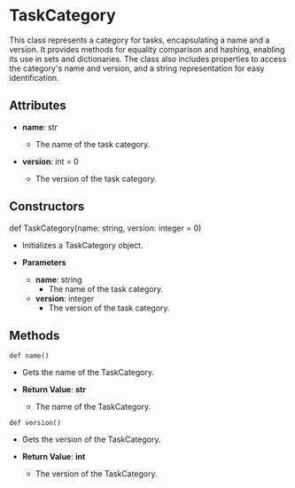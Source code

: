 # TaskCategory

This class represents a category for tasks, encapsulating a name and a version. It provides methods for equality comparison and hashing, enabling its use in sets and dictionaries. The class also includes properties to access the category&#x27;s name and version, and a string representation for easy identification.

## Attributes

- **name**: str
  - The name of the task category.

- **version**: int = 0
  - The version of the task category.

## Constructors
def TaskCategory(name: string, version: integer = 0)
-  Initializes a TaskCategory object.
- **Parameters**

  - **name**: string
    - The name of the task category.
  - **version**: integer
    - The version of the task category.



## Methods
```@classmethod
def name()
```
-  Gets the name of the TaskCategory.

- **Return Value**:
**str**
  - The name of the TaskCategory.
```@classmethod
def version()
```
-  Gets the version of the TaskCategory.

- **Return Value**:
**int**
  - The version of the TaskCategory.
